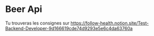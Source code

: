 # Beer Api 

Tu trouveras les consignes sur https://follow-health.notion.site/Test-Backend-Developer-9d166619cde74d9293e5e6c4da63760a
